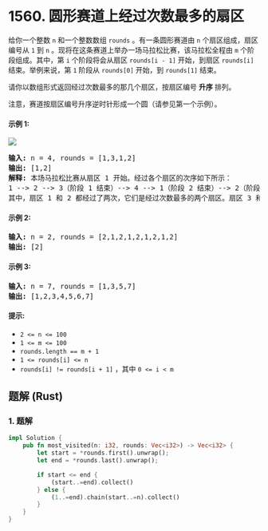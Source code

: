 # 1560. 圆形赛道上经过次数最多的扇区
给你一个整数 `n` 和一个整数数组 `rounds` 。有一条圆形赛道由 `n` 个扇区组成，扇区编号从 `1` 到 `n` 。现将在这条赛道上举办一场马拉松比赛，该马拉松全程由 `m` 个阶段组成。其中，第 `i` 个阶段将会从扇区 `rounds[i - 1]` 开始，到扇区 `rounds[i]` 结束。举例来说，第 `1` 阶段从 `rounds[0]` 开始，到 `rounds[1]` 结束。

请你以数组形式返回经过次数最多的那几个扇区，按扇区编号 **升序** 排列。

注意，赛道按扇区编号升序逆时针形成一个圆（请参见第一个示例）。

#### 示例 1:
![](https://assets.leetcode-cn.com/aliyun-lc-upload/uploads/2020/08/22/3rd45e.jpg)
<pre>
<strong>输入:</strong> n = 4, rounds = [1,3,1,2]
<strong>输出:</strong> [1,2]
<strong>解释:</strong> 本场马拉松比赛从扇区 1 开始。经过各个扇区的次序如下所示：
1 --> 2 --> 3（阶段 1 结束）--> 4 --> 1（阶段 2 结束）--> 2（阶段 3 结束，即本场马拉松结束）
其中，扇区 1 和 2 都经过了两次，它们是经过次数最多的两个扇区。扇区 3 和 4 都只经过了一次。
</pre>

#### 示例 2:
<pre>
<strong>输入:</strong> n = 2, rounds = [2,1,2,1,2,1,2,1,2]
<strong>输出:</strong> [2]
</pre>

#### 示例 3:
<pre>
<strong>输入:</strong> n = 7, rounds = [1,3,5,7]
<strong>输出:</strong> [1,2,3,4,5,6,7]
</pre>

#### 提示:
* `2 <= n <= 100`
* `1 <= m <= 100`
* `rounds.length == m + 1`
* `1 <= rounds[i] <= n`
* `rounds[i] != rounds[i + 1]` ，其中 `0 <= i < m`

## 题解 (Rust)

### 1. 题解
```Rust
impl Solution {
    pub fn most_visited(n: i32, rounds: Vec<i32>) -> Vec<i32> {
        let start = *rounds.first().unwrap();
        let end = *rounds.last().unwrap();

        if start <= end {
            (start..=end).collect()
        } else {
            (1..=end).chain(start..=n).collect()
        }
    }
}
```
